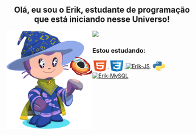 <h2 align="center">Olá, eu sou o Erik, estudante de programação que está iniciando nesse Universo!</h2>

<a href="https://github.com/erikpanicio">
  <img align="left" width="45%" src="images/Octocat.png">
</a>

<div align="left">
  <a href="https://github.com/erikpanici![image](https://user-images.githubusercontent.com/61640417/183312332-54e6bbe8-099c-4ef3-9caf-25ea35301771.png)
o">
    <img height="180em" src="https://github-readme-stats.vercel.app/api/top-langs/?username=erikpanicio&layout=compact&langs_count=7&theme=outrun"/>  
  </a>
</div> 

<div align="left">
  <h3>Estou estudando:</h3>
</div>
<div style="display: inline_block" align="left">
  <a href="https://github.com/erikpanicio">
    <img align="center" alt="Erik-HTML" height="30" width="40" src="https://raw.githubusercontent.com/devicons/devicon/master/icons/html5/html5-original.svg">
    <img align="center" alt="Erik-CSS" height="30" width="40" src="https://raw.githubusercontent.com/devicons/devicon/master/icons/css3/css3-original.svg">
    <img align="center" alt="Erik-JS" height="30" width="40" src="https://cdn.jsdelivr.net/gh/devicons/devicon/icons/javascript/javascript-original.svg">
    <img align="center" alt="Erik-Python" height="30" width="40" src="https://raw.githubusercontent.com/devicons/devicon/master/icons/python/python-original.svg">
    <img align="center" alt = "Erik-MySQL" height="30" width="40" src="https://cdn.jsdelivr.net/gh/devicons/devicon/icons/mysql/mysql-original.svg">
  </a>
</div>
